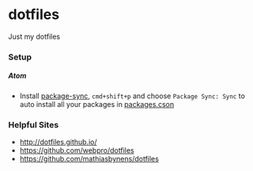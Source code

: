 # dotfiles
Just my dotfiles


### Setup
##### Atom
* Install [package-sync](https://atom.io/packages/package-sync), `cmd+shift+p` and choose `Package Sync: Sync` to auto install all your packages in [packages.cson](atom/packages.cson)

### Helpful Sites
* http://dotfiles.github.io/
* https://github.com/webpro/dotfiles
* https://github.com/mathiasbynens/dotfiles

